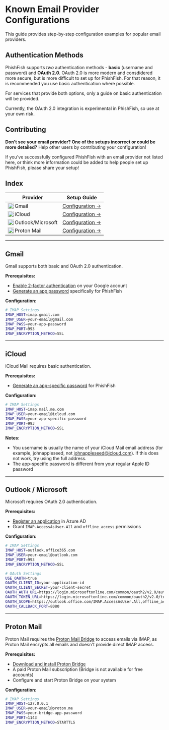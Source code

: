 # Known Email Provider Configurations

This guide provides step-by-step configuration examples for popular email providers. 

## Authentication Methods

PhishFish supports *two* authentication methods - **basic** (username and password) and **OAuth 2.0**. OAuth 2.0 is more modern and consdidered more secure, but is more difficult to set up for PhishFish. For that reason, it is recommended you use basic authentication where possible. 

For services that provide both options, only a guide on basic authentication will be provided.

Currently, the OAuth 2.0 integration is experimental in PhishFish, so use at your own risk.

## Contributing

**Don't see your email provider? One of the setups incorrect or could be more detailed?** Help other users by contributing your configuration!

If you've successfully configured PhishFish with an email provider not listed here, or think more information could be added to help people set up PhishFish, please share your setup!

## Index

| Provider | Setup Guide |
|----------|-------------|
| Gmail <img src="https://cdn.simpleicons.org/gmail/EA4335" alt="Gmail Icon" align=left width=19 height=19> | [Configuration →](#gmail) |
| iCloud <img src="https://cdn.simpleicons.org/icloud/3693F3" alt="iCloud Icon" align=left width=19 height=19> | [Configuration →](#icloud) |
| Outlook/Microsoft <img src="https://cdn.jsdelivr.net/npm/simple-icons@v12/icons/microsoftoutlook.svg" alt="Microsoft Outlook Icon" align=left width=19 height=19> | [Configuration →](#outlook--microsoft) |
| Proton Mail <img src="https://cdn.simpleicons.org/protonmail/6D4AFF" alt="Proton Mail Icon" align=left width=19 height=19> | [Configuration →](#proton-mail) |

---

## Gmail

Gmail supports both basic and OAuth 2.0 authentication.

**Prerequisites:**
- [Enable 2-factor authentication](https://support.google.com/accounts/answer/185839) on your Google account
- [Generate an app password](https://myaccount.google.com/apppasswords) specifically for PhishFish

**Configuration:**
```bash
# IMAP Settings
IMAP_HOST=imap.gmail.com
IMAP_USER=your-email@gmail.com
IMAP_PASS=your-app-password
IMAP_PORT=993
IMAP_ENCRYPTION_METHOD=SSL
```

---

## iCloud

iCloud Mail requires basic authentication.

**Prerequisites:**
- [Generate an app-specific password](https://support.apple.com/kb/HT204397) for PhishFish

**Configuration:**
```bash
# IMAP Settings
IMAP_HOST=imap.mail.me.com
IMAP_USER=your-email@icloud.com
IMAP_PASS=your-app-specific-password
IMAP_PORT=993
IMAP_ENCRYPTION_METHOD=SSL
```

**Notes:**
- You username is usually the name of your iCloud Mail email address (for example, johnappleseed, not johnappleseed@icloud.com). If this does not work, try using the full address.
- The app-specific password is different from your regular Apple ID password

---

## Outlook / Microsoft

Microsoft requires OAuth 2.0 authentication.

**Prerequisites:**
- [Register an application](https://portal.azure.com/#blade/Microsoft_AAD_RegisteredApps/ApplicationsListBlade) in Azure AD
- Grant `IMAP.AccessAsUser.All` and `offline_access` permissions

**Configuration:**
```bash
# IMAP Settings
IMAP_HOST=outlook.office365.com
IMAP_USER=your-email@outlook.com
IMAP_PORT=993
IMAP_ENCRYPTION_METHOD=SSL

# OAuth Settings
USE_OAUTH=true
OAUTH_CLIENT_ID=your-application-id
OAUTH_CLIENT_SECRET=your-client-secret
OAUTH_AUTH_URL=https://login.microsoftonline.com/common/oauth2/v2.0/authorize
OAUTH_TOKEN_URL=https://login.microsoftonline.com/common/oauth2/v2.0/token
OAUTH_SCOPE=https://outlook.office.com/IMAP.AccessAsUser.All,offline_access
OAUTH_CALLBACK_PORT=8080
```

---

## Proton Mail

Proton Mail requires the [Proton Mail Bridge](https://proton.me/mail/bridge) to access emails via IMAP, as Proton Mail encrypts all emails and doesn't provide direct IMAP access.

**Prerequisites:**
- [Download and install Proton Bridge](https://proton.me/mail/bridge)
- A paid Proton Mail subscription (Bridge is not available for free accounts)
- Configure and start Proton Bridge on your system

**Configuration:**
```bash
# IMAP Settings
IMAP_HOST=127.0.0.1
IMAP_USER=your-email@proton.me
IMAP_PASS=your-bridge-app-password
IMAP_PORT=1143
IMAP_ENCRYPTION_METHOD=STARTTLS
```

